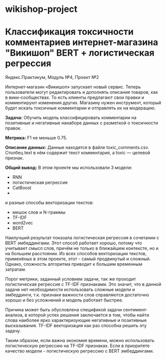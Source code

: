 # wikishop-project
# Классификация токсичности комментариев интернет-магазина "Викишоп" BERT + логистическая регрессия
Яндекс.Практикум, Модуль №4, Проект №2

Интернет-магазин «Викишоп» запускает новый сервис. Теперь пользователи могут редактировать и дополнять описания товаров, как в вики-сообществах. То есть клиенты предлагают свои правки и комментируют изменения других. Магазину нужен инструмент, который будет искать токсичные комментарии и отправлять их на модерацию.

**Задача:** Обучить модель классифицировать комментарии на позитивные и негативные нанаборе данных с разметкой о токсичности правок.

**Метрика:** F1 не меньше 0.75.

**Описание данных:**
Данные находятся в файле toxic_comments.csv. Столбец text в нём содержит текст комментария, а toxic — целевой признак.

**Общий вывод:**
В этом проекте мы использовали 3 модели:

- RNN
- логистическая регрессия
- CatBoost
- 
и разные способы векторизации текстов:

- мешок слов и N-граммы
- TF-IDF
- word2vec
- BERT

Наилучший результат показала логистическая регрессия в сочетании с BERT эмбеддингами. Этот способ работает хорошо, потому что учитывает смысл слов, причём не только в ближайшем контексте, но и на большем расстоянии. Из всех способов векторизации текстов, применёных в этом проекте, этот - самый продвинутый и сложный. Однако, сложность алгоритма приводит к большим временным затратам.

Порог метрики, заданный условием задачи, так же проходит логистическая регрессия с TF-IDF признаками. Это значит, что в данной задаче нет необходимости использовать сложные модели и эмбеддинги, т.к. признаки важности слов справляются достаточно хорошо и без усложнений и модель работает быстрее.

Причина может быть обусловлена спецификой задачи сентимент-анализа, в которой успех решения заключается в том, чтобы найти слова наиболее ярко характеризующие негативные и позитивные высказывания. TF-IDF векторизация как раз способна решить эту задачу.

Таким образом, если важна экономия времени, можно использовать логистическую регрессию на TF-IDF признаках. Если в приоритете качество модели - логистическую регрессию с BERT эмбеддингами.
